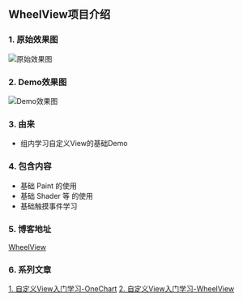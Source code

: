 ## WheelView项目介绍
### 1. 原始效果图
![原始效果图](http://www.nooocat.com/wp-content/uploads/2019/11/TIM截图20191115115512.jpg)

### 2. Demo效果图
![Demo效果图](http://www.nooocat.com/wp-content/uploads/2019/11/TIM截图20191115151412.jpg)


### 3. 由来
- 组内学习自定义View的基础Demo

### 4. 包含内容
- 基础 Paint 的使用
- 基础 Shader 等 的使用
- 基础触摸事件学习

### 5. 博客地址
[ WheelView](http://www.nooocat.com/index.php/2019/11/15/296/)

### 6. 系列文章
[1. 自定义View入门学习-OneChart](http://www.nooocat.com/index.php/2019/11/04/283/)
[ 2. 自定义View入门学习-WheelView](http://www.nooocat.com/index.php/2019/11/15/296/)


